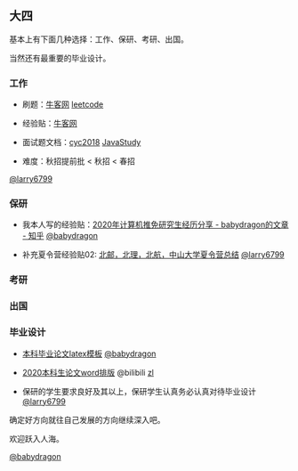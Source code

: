 ## 大四

基本上有下面几种选择：工作、保研、考研、出国。

当然还有最重要的毕业设计。

### 工作

* 刷题：[牛客网](https://www.nowcoder.com/)   [leetcode](https://leetcode-cn.com/)

* 经验贴：[牛客网](https://www.nowcoder.com/)

* 面试题文档：[cyc2018](https://github.com/CyC2018/CS-Notes)    [JavaStudy](https://github.com/Java-Super-Air/JavaStudy)

* 难度：秋招提前批 < 秋招 <  春招

[@larry6799](<https://github.com/larry6799>)



### 保研

* 我本人写的经验贴：[2020年计算机推免研究生经历分享 - babydragon的文章 - 知乎](https://zhuanlan.zhihu.com/p/83289165)  [@babydragon](<https://github.com/baolintian>)

* 补充夏令营经验贴02: [北邮，北理，北航，中山大学夏令营总结](https://blog.csdn.net/larry1648637120/article/details/97386040)   [@larry6799](<https://github.com/larry6799>)



### 考研



### 出国



### 毕业设计

* [本科毕业论文latex模板](<https://github.com/StickCui/XDUthesis-personal>)  [@babydragon](<https://github.com/baolintian>)

* [2020本科生论文word排版](https://www.bilibili.com/video/BV1rA411q7LL) @bilibili [zl](https://space.bilibili.com/521046178)

* 保研的学生要求良好及其以上，保研学生认真务必认真对待毕业设计 [@larry6799](<https://github.com/larry6799>)



确定好方向就往自己发展的方向继续深入吧。

欢迎跃入人海。

[@babydragon](<https://github.com/baolintian>)